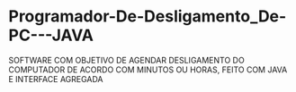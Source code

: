 # Programador-De-Desligamento_De-PC---JAVA
SOFTWARE COM OBJETIVO DE AGENDAR DESLIGAMENTO DO COMPUTADOR DE ACORDO COM MINUTOS OU HORAS, FEITO COM JAVA E INTERFACE AGREGADA
